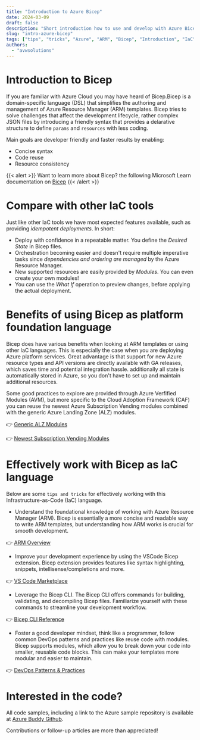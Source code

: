 ```yaml
---
title: "Introduction to Azure Bicep"
date: 2024-03-09
draft: false
description: "Short introduction how to use and develop with Azure Bicep."
slug: "intro-azure-bicep"
tags: ["tips", "tricks", "Azure", "ARM", "Bicep", "Introduction", "IaC", "AVM", "VerifiedModules" ]
authors:
  - "avwsolutions"
---
```


# Introduction to Bicep

If you are familiar with Azure Cloud you may have heard of Bicep.Bicep is a domain-specific language (DSL) that simplifies the authoring and management of Azure Resource Manager (ARM) templates. Bicep tries to solve challenges that affect the development lifecycle, rather complex JSON files by introducing a friendly syntax that provides a delarative structure to define `params` and `resources` with less coding.

Main goals are developer friendly and faster results by enabling:
- Concise syntax
- Code reuse
- Resource consistency


{{< alert >}}
Want to learn more about Bicep? the following Microsoft Learn documentation on [Bicep](https://learn.microsoft.com/en-us/azure/azure-resource-manager/bicep/)
{{< /alert >}}

# Compare with other IaC tools

Just like other IaC tools we have most expected features available, such as providing *idempotent deployments*. In short:

- Deploy with confidence in a repeatable matter. You define the *Desired State* in Bicep files.
- Orchestration becoming easier and doesn't require multiple imperative tasks since *dependencies and ordering are managed* by the Azure Resource Manager.
- New supported resources are easily provided by *Modules*. You can even create your own modules!
- You can use the *What If* operation to preview changes, before applying the actual deployment.

# Benefits of using Bicep as platform foundation language

Bicep does have various benefits when looking at ARM templates or using other IaC languages. This is especially the case when you are deploying Azure platform services. Great advantage is that support for new Azure resource types and API versions are directly available with GA releases, which saves time and potential integration hassle. additionally all state is automatically stored in Azure, so you don't have to set up and maintain additional resources.

Some good practices to explore are provided through Azure Verfified Modules (AVM), but more specific to the Cloud Adoption Framework (CAF) you can reuse the  newest Azure Subscription Vending modules combined with the generic Azure Landing Zone (ALZ) modules.

:point_right: [Generic ALZ Modules](https://github.com/Azure/ALZ-Bicep)

:point_right: [Newest Subscription Vending Modules](https://github.com/Azure/bicep-lz-vending)

# Effectively work with Bicep as IaC language

Below are some `tips and tricks` for effectively working with this Infrastructure-as-Code (IaC) language.

- Understand the foundational knowledge of working with Azure Resource Manager (ARM). Bicep is essentially a more concise and readable way to write ARM templates, but understanding how ARM works is crucial for smooth development.

 :point_right: [ARM Overview](https://learn.microsoft.com/en-us/azure/azure-resource-manager/management/overview)

- Improve your development experience by using the VSCode Bicep extension. Bicep extension provides features like syntax highlighting, snippets, intellisense/completions and more.

:point_right: [VS Code Marketplace](https://marketplace.visualstudio.com/items?itemName=ms-azuretools.vscode-bicep)

- Leverage the Bicep CLI. The Bicep CLI offers commands for building, validating, and decompiling Bicep files. Familiarize yourself with these commands to streamline your development workflow.

:point_right: [Bicep CLI Reference](https://learn.microsoft.com/en-us/azure/azure-resource-manager/bicep/bicep-cli)

- Foster a good developer mindset, think like a programmer, follow common DevOps patterns and practices like reuse code with modules. Bicep supports modules, which allow you to break down your code into smaller, reusable code blocks. This can make your templates more modular and easier to maintain.

:point_right: [DevOps Patterns & Practices](https://learn.microsoft.com/en-us/devops/what-is-devops)

# Interested in the code?

All code samples, including a link to the Azure sample repository is available at [Azure Buddy Github](https://github.com/azure-buddy/intro-azure-bicep).

Contributions or follow-up articles are more than appreciated!
